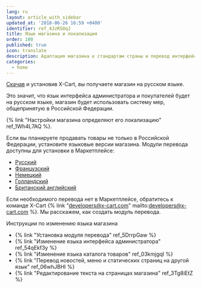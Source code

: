 ```yaml
---
lang: ru
layout: article_with_sidebar
updated_at: '2018-06-26 16:59 +0400'
identifier: ref_4JzRSOqJ
title: Язык магазина и локализация
order: 100
published: true
icon: translate
description: Адаптация магазина к стандартам страны и перевод интерфейса на различные языки
categories:
  - home
---
```

[Скачав](https://www.x-cart.ru/download.html "Язык магазина и локализация") и установив X-Cart, вы получаете магазин на русском языке.  

Это значит, что язык интерфейса администратора и покупателей будет на русском языке, магазин будет использовать систему мер, общепринятую в Российской Федерации. 

{% link "Настройки магазина определяют его локализацию" ref_1Wh4L7AQ %}. 

Если вы планируете продавать товары не только в Российской Федерации, установите языковые версии магазина. Модули перевода доступны для установки в Маркетплейсе:

- [Русский](https://market.x-cart.com/addons/russian-translation.html  "Язык магазина и локализация")
- [Французский](https://market.x-cart.com/addons/french-translation.html  "Язык магазина и локализация")
- [Немецкий](https://market.x-cart.com/addons/german-translation.html  "Язык магазина и локализация")
- [Голландский](https://market.x-cart.com/addons/dutch-translation-by-community-members.html  "Язык магазина и локализация")
- [Британский английский](https://market.x-cart.com/addons/translation-british-english.html  "Язык магазина и локализация")

Если необходимого перевода нет в Маркетплейсе, обратитесь к команде X-Cart {% link "developers@x-cart.com" mailto:developers@x-cart.com %}. Мы расскажем, как создать модуль перевода.

Инструкции по изменению языка магазина  
*  {% link "Установка модуля перевода" ref_5DrrpGaw %}
*  {% link "Изменение языка интерфейса администратора" ref_54qEkf3y %}
*  {% link "Изменение языка каталога товаров" ref_03kmjgqI %}
*  {% link "Перевод новостей, меню и статических страниц на другой язык" ref_06whJBHl %}
*  {% link "Редактирование текста  на страницах магазина" ref_3Tg8iEtZ %}
